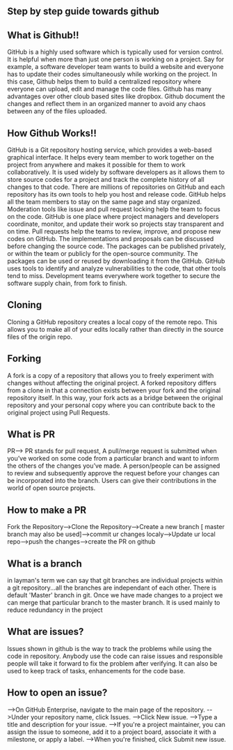 ## Step by step guide towards github

## What is Github!!
GitHub is a highly used software which is typically used for version control. It is helpful when more than just one person is working on a project. Say for example, a software developer team wants to build a website and everyone has to update their codes simultaneously while working on the project. In this case, Github helps them to build a centralized repository where everyone can upload, edit and manage the code files. Github has many advantages over other cloub based sites like dropbox. Github document the changes and reflect them in an organized manner to avoid any chaos between any of the files uploaded.

## How Github Works!!
GitHub is a Git repository hosting service, which provides a web-based graphical interface. It helps every team member to work together on the project from anywhere and makes it possible for them to work collaboratively.
It is used widely by software developers as it allows them to store source codes for a project and track the complete history of all changes to that code. There are millions of repositories on GitHub and each repository has its own tools to help you host and release code.
GitHub helps all the team members to stay on the same page and stay organized. Moderation tools like issue and pull request locking help the team to focus on the code. GitHub is one place where project managers and developers coordinate, monitor, and update their work so projects stay transparent and on time.
Pull requests help the teams to review, improve, and propose new codes on GitHub. The implementations and proposals can be discussed before changing the source code.
The packages can be published privately, or within the team or publicly for the open-source community. The packages can be used or reused by downloading it from the GitHub.
GitHub uses tools to identify and analyze vulnerabilities to the code, that other tools tend to miss. Development teams everywhere work together to secure the software supply chain, from fork to finish.

## Cloning
Cloning a GitHub repository creates a local copy of the remote repo. This allows you to make all of your edits locally rather than directly in the source files of the origin repo.

## Forking
A fork is a copy of a repository that allows you to freely experiment with changes without affecting the original project. A forked repository differs from a clone in that a connection exists between your fork and the original repository itself. In this way, your fork acts as a bridge between the original repository and your personal copy where you can contribute back to the original project using Pull Requests.

## What is PR
PR--> PR stands for pull request, A pull/merge request is submitted when you’ve worked on some code from a particular branch and want to inform the others of the changes you’ve made. A person/people can be assigned to review and subsequently approve the request before your changes can be incorporated into the branch. Users can give their contributions in the world of open source projects.

## How to make a PR
Fork the Repository-->Clone the Repository-->Create a new branch [ master branch may also be used]-->commit ur changes localy-->Update ur local repo-->push the changes-->create the PR on github

## What is a branch
in layman's term we can say that git branches are individual projects within a git repository...all the branches are independant of each other. There is default 'Master' branch in git. Once we have made changes to a project we can merge that particular branch to the master branch. It is used mainly to reduce redundancy in the project

## What are issues?
Issues shown in github is the way to track the problems while using the code in repository. Anybody use the code can raise issues and responsible people will take it forward to fix the problem after verifying. It can also be used to keep track of tasks, enhancements for the code base.

## How to open an issue?
-->On GitHub Enterprise, navigate to the main page of the repository.
-->Under your repository name, click  Issues.
-->Click New issue.
-->Type a title and description for your issue.
-->If you're a project maintainer, you can assign the issue to someone, add it to a project board, associate it with a milestone, or apply a label.
-->When you're finished, click Submit new issue.
 
